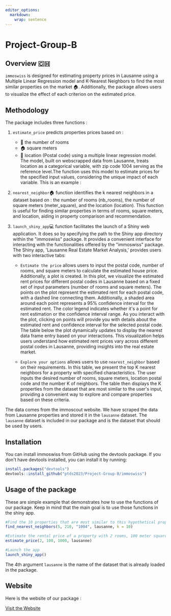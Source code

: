 ```yaml
---
editor_options: 
  markdown: 
    wrap: sentence
---
```


# Project-Group-B

## Overview 🇨🇭

`immoswiss` is designed for estimating property prices in Lausanne using a Multiple Linear Regression model and K-Nearest Neighbors to find the most similar properties on the market 🏠.
Additionally, the package allows users to visualize the effect of each criterion on the estimated price.

## Methodology

The package includes three functions :

1.  `estimate_price` predicts properties prices based on :

    -   🛌 the number of rooms
    -   🏠 square meters
    -   📍 location (Postal code) using a multiple linear regression model. The model, built on webscrapped data from Lausanne, treats location as a categorical variable, with zip code 1004 serving as the reference level.The function uses this model to estimate prices for the specified input values, considering the unique impact of each variable. This is an example :

2.  `nearest_neighbor`🏠 function identifies the k nearest neighbors in a dataset based on : the number of rooms (nb_rooms), the number of square meters (meter_square), and the location (location).
    This function is useful for finding similar properties in terms of rooms, square meters, and location, aiding in property comparison and recommendation.

3.  `launch_shiny_app`💻 function facilitates the launch of a Shiny web application.
    It does so by specifying the path to the Shiny app directory within the "immoswiss" package.
    It provides a convenient interface for interacting with the functionalities offered by the "immoswiss" package.
    The Shiny app, 'Lausanne Real Estate Market Analysis,' provides users with two interactive tabs:

    -   `Estimate the price` allows users to input the postal code, number of rooms, and square meters to calculate the estimated house price.
        Additionally, a plot is created.
        In this plot, we visualize the estimated rent prices for different postal codes in Lausanne based on a fixed set of input parameters (number of rooms and square meters).
        The points on the plot represent the estimated rent for each postal code, with a dashed line connecting them.
        Additionally, a shaded area around each point represents a 95% confidence interval for the estimated rent.
        The color legend indicates whether it's a point for rent estimation or the confidence interval range.
        As you interact with the plot, clicking on points will provide you with details about the estimated rent and confidence interval for the selected postal code.
        The table below the plot dynamically updates to display the nearest data frame entry based on your interactions.
        This visualization helps users understand how estimated rent prices vary across different postal codes in Lausanne, providing insights into the real estate market.

    -   `Explore your options` allows users to use `nearest_neighbor` based on their requirements.
        In this table, we present the top K nearest neighbors for a property with specified characteristics.
        The user inputs the desired number of rooms, square meters, location postal code and the number K of neighbors.
        The table then displays the K properties from the dataset that are most similar to the user's input, providing a convenient way to explore and compare properties based on these criteria.

The data comes from the immoscout website.
We have scraped the data from Lausanne properties and stored it in the `lausanne` dataset.
The `lausanne` dataset is included in our package and is the dataset that should be used by users.

## Installation

You can install immoswiss from GitHub using the devtools package.
If you don't have devtools installed, you can install it by running:

``` r
install.packages("devtools")
devtools::install_github("ptds2023/Project-Group-B/immoswiss")
```

## Usage of the package

These are simple example that demonstrates how to use the functions of our package.
Keep in mind that the main goal is to use those functions in the shiny app.

``` r
#Find the 10 properties that are most similar to this hypothetical property with 5 rooms, 210 meter squares in location (Postal code) 1004:
find_nearest_neighbors(5, 210, "1004", lausanne, k = 10)

#Estimate the rental price of a property with 2 rooms, 100 meter squares and a postal code equal to 1000
estimate_price(2, 100, 1000, lausanne)

#Launch the app 
launch_shiny_app()
```

The 4th argument `lausanne` is the name of the dataset that is already loaded in the package.

## Website

Here is the website of our package :

[Visit the Website]( https://ptds2023.github.io/immoswiss1/)


